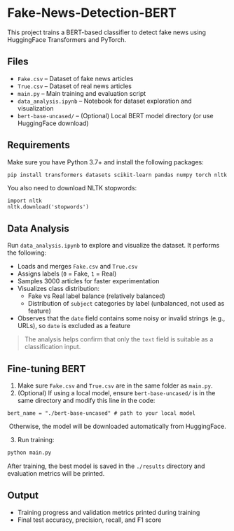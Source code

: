 

# Fake-News-Detection-BERT

This project trains a BERT-based classifier to detect fake news using HuggingFace Transformers and PyTorch.

## Files

- `Fake.csv` – Dataset of fake news articles  
- `True.csv` – Dataset of real news articles  
- `main.py` – Main training and evaluation script  
- `data_analysis.ipynb` – Notebook for dataset exploration and visualization  
- `bert-base-uncased/` – (Optional) Local BERT model directory (or use HuggingFace download)

## Requirements

Make sure you have Python 3.7+ and install the following packages:

```bash
pip install transformers datasets scikit-learn pandas numpy torch nltk
```

You also need to download NLTK stopwords:

```
import nltk
nltk.download('stopwords')
```

## Data Analysis

Run `data_analysis.ipynb` to explore and visualize the dataset. It performs the following:

- Loads and merges `Fake.csv` and `True.csv`
- Assigns labels (`0` = Fake, `1` = Real)
- Samples 3000 articles for faster experimentation
- Visualizes class distribution:
  - Fake vs Real label balance (relatively balanced)
  - Distribution of `subject` categories by label (unbalanced, not used as feature)
- Observes that the `date` field contains some noisy or invalid strings (e.g., URLs), so `date` is excluded as a feature

> The analysis helps confirm that only the `text` field is suitable as a classification input.

## Fine-tuning BERT

1. Make sure `Fake.csv` and `True.csv` are in the same folder as `main.py`.
2. (Optional) If using a local model, ensure `bert-base-uncased/` is in the same directory and modify this line in the code:

```
bert_name = "./bert-base-uncased" # path to your local model 
```

​	Otherwise, the model will be downloaded automatically from HuggingFace.

3. Run training:

```python main.py
python main.py
```

After training, the best model is saved in the `./results` directory and evaluation metrics will be printed.

## Output

- Training progress and validation metrics printed during training
- Final test accuracy, precision, recall, and F1 score